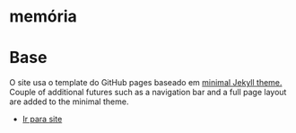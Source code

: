 # memória

# Base
O site usa o template do GitHub pages baseado em [minimal Jekyll theme.](https://github.com/pages-themes/minimal)
Couple of additional futures such as a navigation bar and a full page layout are added to the minimal theme.

- [Ir para site](https://hosilva.github.io/memoria/)
<!-- 
- [See the original theme in action](https://pages-themes.github.io/minimal/)
-->

<!--
## Usage
See [setup and customization instructions](https://kbsezginel.github.io/gh-pages-template/setup) to start using the theme.
-->
